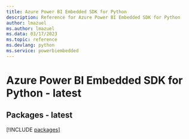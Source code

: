 ```yaml
---
title: Azure Power BI Embedded SDK for Python
description: Reference for Azure Power BI Embedded SDK for Python
author: lmazuel
ms.author: lmazuel
ms.data: 03/17/2023
ms.topic: reference
ms.devlang: python
ms.service: powerbiembedded
---
```

# Azure Power BI Embedded SDK for Python - latest
## Packages - latest
[!INCLUDE [packages](power-bi-embedded-index.md)]
